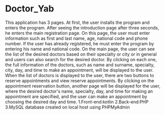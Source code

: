 # Doctor_Yab
This application has 3 pages. 
At first, the user installs the program and enters the program. After seeing the introduction page after three seconds, he enters the main registration page. On this page, the user must enter information such as first and last name, age, national code and phone number. If the user has already registered, he must enter the program by entering his name and national code.
On the main page, the user can see the list of the desired doctors based on their specialty or city or in general and users can also search for the desired doctor.
By clicking on each one, the full information of the doctors, such as name and surname, specialty, city, day, and time to make an appointment, will be displayed to the user. When the list of doctors is displayed to the user, there are two buttons to reserve appointments and view reserve appointments. By clicking on the appointment reservation button, another page will be displayed for the user, where the desired doctor's name, specialty, day, and time for making an appointment are specified, and the user can make an appointment by choosing the desired day and time.
1.Front-end:kotlin
2.Back-end:PHP
3.MySQL database created on local host using PHPMyAdmin
